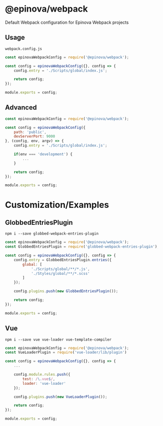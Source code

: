 # @epinova/webpack
Default Webpack configuration for Epinova Webpack projects

## Usage
`webpack.config.js`

```javascript
const epinovaWebpackConfig = require('@epinova/webpack');

const config = epinovaWebpackConfig({}, config => {
    config.entry = './Scripts/global/index.js';

    return config;
});

module.exports = config;
```

## Advanced

```javascript
const epinovaWebpackConfig = require('@epinova/webpack');

const config = epinovaWebpackConfig({
    path: 'public',
    devServerPort: 9000
}, (config, env, argv) => {
    config.entry = './Scripts/global/index.js';

    if(env === 'development') {
        ...
    }

    return config;
});

module.exports = config;
```

# Customization/Examples

## GlobbedEntriesPlugin
`npm i --save globbed-webpack-entries-plugin`

```javascript
const epinovaWebpackConfig = require('@epinova/webpack');
const GlobbedEntriesPlugin = require('globbed-webpack-entries-plugin');

const config = epinovaWebpackConfig({}, config => {
    config.entry = GlobbedEntriesPlugin.entries({
        global: [
            './Scripts/global/**/*.js',
            './Styles/global/**/*.scss'
        ]
    });

    config.plugins.push(new GlobbedEntriesPlugin());

    return config;
});

module.exports = config;
```

## Vue
`npm i --save vue vue-loader vue-template-compiler`

```javascript
const epinovaWebpackConfig = require('@epinova/webpack');
const VueLoaderPlugin = require('vue-loader/lib/plugin')

const config = epinovaWebpackConfig({}, config => {
    ...

    config.module.rules.push({
        test: /\.vue$/,
        loader: 'vue-loader'
    });

    config.plugins.push(new VueLoaderPlugin());

    return config;
});

module.exports = config;
```
